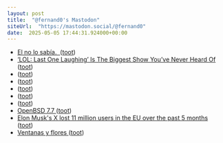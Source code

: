 ```yaml
---
layout: post
title:  "@fernand0's Mastodon"
siteUrl:  "https://mastodon.social/@fernand0"
date:  2025-05-05 17:44:31.924000+00:00
---
```

*  [El no lo sabía.  ](https://avecesunafoto.wordpress.com/2025/05/04/el-no-lo-sabia) ([toot](https://mastodon.social/@fernand0/114456466025303405))
*  [‘LOL: Last One Laughing’ Is The Biggest Show You’ve Never Heard Of ](https://www.pajiba.com/tv_reviews/lol-last-one-laughing-is-the-biggest-show-youve-never-heard-of.ph) ([toot](https://mastodon.social/@fernand0/114456384727471493))
*  [ ](https://mastodon.social/users/fernand0/statuses/114456245253847425/activity) ([toot](https://mastodon.social/users/fernand0/statuses/114456245253847425/activity))
*  [ ](https://mastodon.social/users/fernand0/statuses/114456245082714552/activity) ([toot](https://mastodon.social/users/fernand0/statuses/114456245082714552/activity))
*  [ ](https://beige.party/@thestrangelet) ([toot](https://mastodon.social/@fernand0/114456244986110246))
*  [ ](https://mastodon.social/users/fernand0/statuses/114456241768181321/activity) ([toot](https://mastodon.social/users/fernand0/statuses/114456241768181321/activity))
*  [ ](https://gts.cairobraga.com/@cairobraga) ([toot](https://mastodon.social/@fernand0/114456241590418935))
*  [OpenBSD 7.7 ](https://www.openbsd.org/77.htm) ([toot](https://mastodon.social/@fernand0/114456229428639524))
*  [Elon Musk's X lost 11 million users in the EU over the past 5 months ](https://mashable.com/article/elon-musk-x-twitter-eu-users-declin) ([toot](https://mastodon.social/@fernand0/114455999714252359))
*  [Ventanas y flores ](https://www.flickr.com/photos/fernand0/54463939255) ([toot](https://mastodon.social/@fernand0/114455955313664499))
